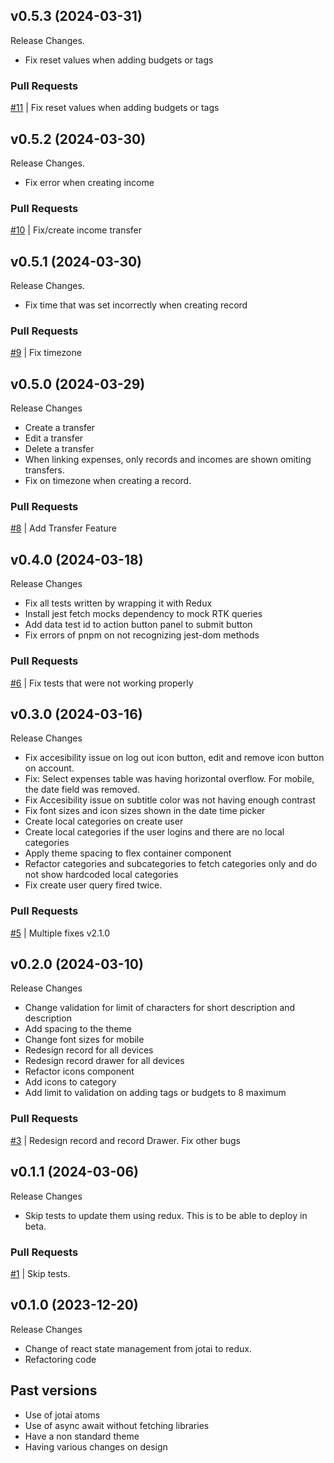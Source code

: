 ## v0.5.3 (2024-03-31)
Release Changes.
- Fix reset values when adding budgets or tags

### Pull Requests
[#11](hhttps://github.com/RafaelMoro/FE_Personal_Finances/pull/11) | Fix reset values when adding budgets or tags

## v0.5.2 (2024-03-30)
Release Changes.
- Fix error when creating income

### Pull Requests
[#10](hhttps://github.com/RafaelMoro/FE_Personal_Finances/pull/10) | Fix/create income transfer

## v0.5.1 (2024-03-30)
Release Changes.
- Fix time that was set incorrectly when creating record

### Pull Requests
[#9](hhttps://github.com/RafaelMoro/FE_Personal_Finances/pull/9) | Fix timezone

## v0.5.0 (2024-03-29)
Release Changes
- Create a transfer
- Edit a transfer
- Delete a transfer
- When linking expenses, only records and incomes are shown omiting transfers.
- Fix on timezone when creating a record.

### Pull Requests
[#8](hhttps://github.com/RafaelMoro/FE_Personal_Finances/pull/8) | Add Transfer Feature

## v0.4.0 (2024-03-18)
Release Changes
- Fix all tests written by wrapping it with Redux
- Install jest fetch mocks dependency to mock RTK queries
- Add data test id to action button panel to submit button
- Fix errors of pnpm on not recognizing jest-dom methods

### Pull Requests
[#6](hhttps://github.com/RafaelMoro/FE_Personal_Finances/pull/6) | Fix tests that were not working properly

## v0.3.0 (2024-03-16)
Release Changes
- Fix accesibility issue on log out icon button, edit and remove icon button on account.
- Fix: Select expenses table was having horizontal overflow. For mobile, the date field was removed.
- Fix Accesibility issue on subtitle color was not having enough contrast
- Fix font sizes and icon sizes shown in the date time picker
- Create local categories on create user
- Create local categories if the user logins and there are no local categories
- Apply theme spacing to flex container component
- Refactor categories and subcategories to fetch categories only and do not show hardcoded local categories
- Fix create user query fired twice.

### Pull Requests
[#5](hhttps://github.com/RafaelMoro/FE_Personal_Finances/pull/5) | Multiple fixes v2.1.0 

## v0.2.0 (2024-03-10)
Release Changes
- Change validation for limit of characters for short description and description
- Add spacing to the theme
- Change font sizes for mobile
- Redesign record for all devices
- Redesign record drawer for all devices
- Refactor icons component
- Add icons to category
- Add limit to validation on adding tags or budgets to 8 maximum

### Pull Requests
[#3](hhttps://github.com/RafaelMoro/FE_Personal_Finances/pull/3) | Redesign record and record Drawer. Fix other bugs

## v0.1.1 (2024-03-06)
Release Changes
- Skip tests to update them using redux. This is to be able to deploy in beta.

### Pull Requests
[#1](https://github.com/RafaelMoro/FE_Personal_Finances/pull/2) | Skip tests.

## v0.1.0 (2023-12-20)
Release Changes
- Change of react state management from jotai to redux.
- Refactoring code

## Past versions
- Use of jotai atoms
- Use of async await without fetching libraries
- Have a non standard theme
- Having various changes on design